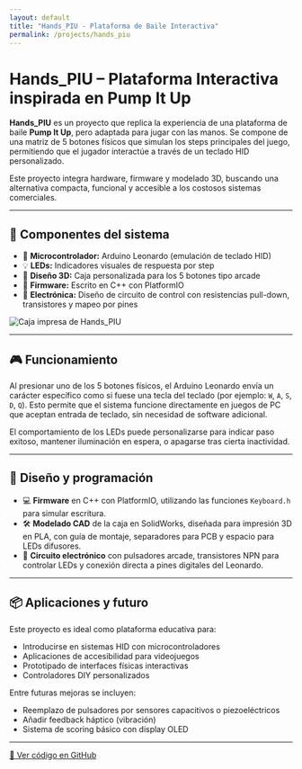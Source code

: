 ```yaml
---
layout: default
title: "Hands_PIU - Plataforma de Baile Interactiva"
permalink: /projects/hands_piu
---
```


# Hands_PIU – Plataforma Interactiva inspirada en Pump It Up

**Hands_PIU** es un proyecto que replica la experiencia de una plataforma de baile **Pump It Up**, pero adaptada para jugar con las manos. Se compone de una matriz de 5 botones físicos que simulan los steps principales del juego, permitiendo que el jugador interactúe a través de un teclado HID personalizado.

Este proyecto integra hardware, firmware y modelado 3D, buscando una alternativa compacta, funcional y accesible a los costosos sistemas comerciales.

---

## 🔩 Componentes del sistema

<div class="content-with-image">
  <div class="text-block">
    <ul>
      <li>🔌 <strong>Microcontrolador:</strong> Arduino Leonardo (emulación de teclado HID)</li>
      <li>💡 <strong>LEDs:</strong> Indicadores visuales de respuesta por step</li>
      <li>🧱 <strong>Diseño 3D:</strong> Caja personalizada para los 5 botones tipo arcade</li>
      <li>🧠 <strong>Firmware:</strong> Escrito en C++ con PlatformIO</li>
      <li>🧪 <strong>Electrónica:</strong> Diseño de circuito de control con resistencias pull-down, transistores y mapeo por pines</li>
    </ul>
  </div>
  <div class="image-block">
    <img src="{{ '/assets/img/hands_piu_box.jpg' | relative_url }}" alt="Caja impresa de Hands_PIU">
  </div>
</div>

---

## 🎮 Funcionamiento

Al presionar uno de los 5 botones físicos, el Arduino Leonardo envía un carácter específico como si fuese una tecla del teclado (por ejemplo: `W`, `A`, `S`, `D`, `Q`). Esto permite que el sistema funcione directamente en juegos de PC que aceptan entrada de teclado, sin necesidad de software adicional.

El comportamiento de los LEDs puede personalizarse para indicar paso exitoso, mantener iluminación en espera, o apagarse tras cierta inactividad.

---

## 🧰 Diseño y programación

- 💻 **Firmware** en C++ con PlatformIO, utilizando las funciones `Keyboard.h` para simular escritura.
- 🛠️ **Modelado CAD** de la caja en SolidWorks, diseñada para impresión 3D en PLA, con guía de montaje, separadores para PCB y espacio para LEDs difusores.
- 🔧 **Circuito electrónico** con pulsadores arcade, transistores NPN para controlar LEDs y conexión directa a pines digitales del Leonardo.

---

## 📦 Aplicaciones y futuro

Este proyecto es ideal como plataforma educativa para:

- Introducirse en sistemas HID con microcontroladores
- Aplicaciones de accesibilidad para videojuegos
- Prototipado de interfaces físicas interactivas
- Controladores DIY personalizados

Entre futuras mejoras se incluyen:

- Reemplazo de pulsadores por sensores capacitivos o piezoeléctricos
- Añadir feedback háptico (vibración)
- Sistema de scoring básico con display OLED

---

[🔗 Ver código en GitHub](https://github.com/mdam21/hands_piu) <!-- Cambia la URL si es diferente -->
